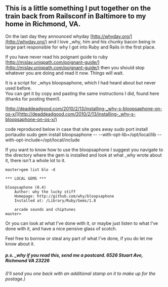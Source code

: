 ## This is a little something I put together on the train back from Railsconf in Baltimore to my home in Richmond, VA.


On the last day they announced whyday [http://whyday.org/](http://whyday.org/) and I love _why, him and his chunky bacon being 
in large part responsible for why I got into Ruby and Rails in the first place.  

If you have never read his poignant guide to ruby [http://mislav.uniqpath.com/poignant-guide/](http://mislav.uniqpath.com/poignant-guide/) 
then you should stop whatever you are doing and read it now.  Things will wait.  


It is a script for _whys bloopsaphone, which I had heard about but never used before.  
You can get it by copy and pasting the same instructions I did, found here (thanks for posting them!).

[http://deaddeadgood.com/2010/2/13/installing-_why-s-bloopsaphone-on-os-x/](http://deaddeadgood.com/2010/2/13/installing-_why-s-bloopsaphone-on-os-x/)

code reproduced below in case that site goes away
    sudo port install portaudio
    sudo gem install bloopsaphone -- --with-opt-lib=/opt/local/lib --with-opt-include=/opt/local/include


If you want to know how to use the bloopsaphone I suggest you navigate to the directory where the gem is installed and 
look at what _why wrote about it, there isn't a whole lot to it.


    master>gem list blo -d   

    *** LOCAL GEMS ***

    bloopsaphone (0.4)
        Author: why the lucky stiff
        Homepage: http://github.com/why/bloopsaphone
        Installed at: /Library/Ruby/Gems/1.8

        arcade sounds and chiptunes
    master>


Or you can look at what I've done with it, or maybe just listen to what I've done with it, and have a nice pensive glass of scotch.  

Feel free to borrow or steal any part of what I've done, if you do let me know about it.  








##### p.s.  _why if you read this, send me a postcard.  6526 Stuart Ave, Richmond VA 23226
###### (I'll send you one back with an additional stamp on it to make up for the postage.)




